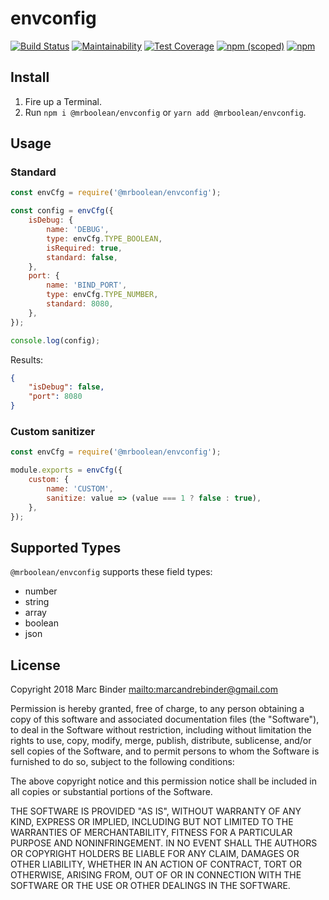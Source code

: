# envconfig

[![Build Status](https://travis-ci.org/MrBoolean/envconfig.svg?branch=master)](https://travis-ci.org/MrBoolean/envconfig) [![Maintainability](https://api.codeclimate.com/v1/badges/d78a9e4a4d079f980c01/maintainability)](https://codeclimate.com/github/MrBoolean/envconfig/maintainability) [![Test Coverage](https://api.codeclimate.com/v1/badges/d78a9e4a4d079f980c01/test_coverage)](https://codeclimate.com/github/MrBoolean/envconfig/test_coverage) [![npm (scoped)](https://img.shields.io/npm/v/@mrboolean/envconfig.svg)](https://www.npmjs.com/package/@mrboolean/envconfig) [![npm](https://img.shields.io/npm/dm/@mrboolean/envconfig.svg)](https://www.npmjs.com/package/@mrboolean/envconfig)

## Install

1. Fire up a Terminal.
1. Run `npm i @mrboolean/envconfig` or `yarn add @mrboolean/envconfig`.

## Usage

### Standard

```javascript
const envCfg = require('@mrboolean/envconfig');

const config = envCfg({
    isDebug: {
        name: 'DEBUG',
        type: envCfg.TYPE_BOOLEAN,
        isRequired: true,
        standard: false,
    },
    port: {
        name: 'BIND_PORT',
        type: envCfg.TYPE_NUMBER,
        standard: 8080,
    },
});

console.log(config);
```

Results:

```json
{
    "isDebug": false,
    "port": 8080
}
```

### Custom sanitizer

```javascript
const envCfg = require('@mrboolean/envconfig');

module.exports = envCfg({
    custom: {
        name: 'CUSTOM',
        sanitize: value => (value === 1 ? false : true),
    },
});
```

## Supported Types

`@mrboolean/envconfig` supports these field types:

* number
* string
* array
* boolean
* json

## License

Copyright 2018 Marc Binder <mailto:marcandrebinder@gmail.com>

Permission is hereby granted, free of charge, to any person obtaining a copy of this software and associated documentation files (the "Software"), to deal in the Software without restriction, including without limitation the rights to use, copy, modify, merge, publish, distribute, sublicense, and/or sell copies of the Software, and to permit persons to whom the Software is furnished to do so, subject to the following conditions:

The above copyright notice and this permission notice shall be included in all copies or substantial portions of the Software.

THE SOFTWARE IS PROVIDED "AS IS", WITHOUT WARRANTY OF ANY KIND, EXPRESS OR IMPLIED, INCLUDING BUT NOT LIMITED TO THE WARRANTIES OF MERCHANTABILITY, FITNESS FOR A PARTICULAR PURPOSE AND NONINFRINGEMENT. IN NO EVENT SHALL THE AUTHORS OR COPYRIGHT HOLDERS BE LIABLE FOR ANY CLAIM, DAMAGES OR OTHER LIABILITY, WHETHER IN AN ACTION OF CONTRACT, TORT OR OTHERWISE, ARISING FROM, OUT OF OR IN CONNECTION WITH THE SOFTWARE OR THE USE OR OTHER DEALINGS IN THE SOFTWARE.
